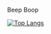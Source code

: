 Beep Boop

[![Top Langs](https://github-readme-stats.vercel.app/api/top-langs/?username=gbrivady&show_icons=true&theme=synthwave&hide=jupyter%20notebook,tex,html&size_weight=1&langs_count=4)](https://github.com/anuraghazra/github-readme-stats)


<!---
gbrivady/gbrivady is a ✨ special ✨ repository because its `README.md` (this file) appears on your GitHub profile.
You can click the Preview link to take a look at your changes.
--->
